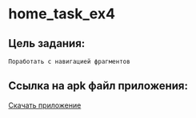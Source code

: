 # home_task_ex4

## Цель задания:
```
Поработать с навигацией фрагментов
```
## Ссылка на apk файл приложения:
<a href="https://github.com/Cxatek18/home_task_ex4/blob/main/app-debug.apk">Скачать приложение</a>